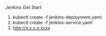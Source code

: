 Jenkins Get Start
1. kubectl create -f jenkins-deployment.yaml
2. kubectl create -f jenkins-service.yaml
3. http://x.x.x.x:xxxx
